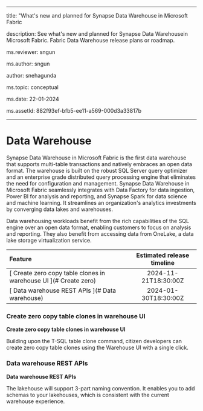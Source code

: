  
- - -

title: "What's new and planned for Synapse Data Warehouse in Microsoft Fabric 

description: See what's new and planned for Synapse Data Warehousein Microsoft Fabric. Fabric Data Warehouse release plans or roadmap.

ms.reviewer: sngun

ms.author: sngun

author: snehagunda

ms.topic: conceptual

ms.date: 22-01-2024 

ms.assetId: 882f93ef-bfb5-ee11-a569-000d3a33817b

- - -

  
# Data Warehouse

Synapse Data Warehouse in Microsoft Fabric is the first data warehouse that supports multi-table transactions and natively embraces an open data format. The warehouse is built on the robust SQL Server query optimizer and an enterprise grade distributed query processing engine that eliminates the need for configuration and management. Synapse Data Warehouse in Microsoft Fabric seamlessly integrates with Data Factory for data ingestion, Power BI for analysis and reporting, and Synapse Spark for data science and machine learning. It streamlines an organization's analytics investments by converging data lakes and warehouses.

Data warehousing workloads benefit from the rich capabilities of the SQL engine over an open data format, enabling customers to focus on analysis and reporting. They also benefit from accessing data from OneLake, a data lake storage virtualization service.

|     **Feature**      | **Estimated release timeline** |    
|:-------------------| :------------------------------:|  
|[ Create zero copy table clones in warehouse UI ](# Create zero)|2024-11-21T18:30:00Z|
|[ Data warehouse REST APIs ](# Data warehouse)|2024-01-30T18:30:00Z|
### <a name="Create zero"></a>Create zero copy table clones in warehouse UI
**Create zero copy table clones in warehouse UI**

Building upon the T-SQL table clone command, citizen developers can create zero
copy table clones using the Warehouse UI with a single click.


### <a name="Data warehouse"></a>Data warehouse REST APIs
**Data warehouse REST APIs**

The lakehouse will support 3-part naming convention. It enables you to add
schemas to your lakehouses, which is consistent with the current warehouse
experience.


